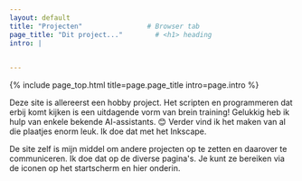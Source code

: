 ```yaml
---
layout: default
title: "Projecten"                # Browser tab
page_title: "Dit project..."        # <h1> heading
intro: |
  

---
```


{% include page_top.html 
   title=page.page_title 
   intro=page.intro 
%}

<div class="custom-section">
  
<p>Deze site is allereerst een hobby project. Het scripten en programmeren dat erbij komt kijken is een uitdagende vorm van brein training! Gelukkig heb ik hulp van enkele bekende AI-assistants. &#128522; Verder vind ik het maken van al die plaatjes enorm leuk. Ik doe dat met het Inkscape.</p>

<p>De site zelf is mijn middel om andere projecten op te zetten en daarover te communiceren. Ik doe dat op de diverse pagina's. Je kunt ze bereiken via de iconen op het startscherm en hier onderin.</p>
  
</div>

